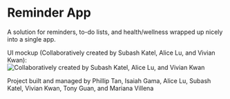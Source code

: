 # Reminder App

A solution for reminders, to-do lists, and health/wellness wrapped up nicely into a single app.

UI mockup (Collaboratively created by Subash Katel, Alice Lu, and Vivian Kwan): ![Collaboratively created by Subash Katel, Alice Lu, and Vivian Kwan](https://gitlab.com/sdsc-rds/rds-interns-su21/team-pebkac/reminder-app/uploads/b5a7bd9e1c02cd907f1a41b81cf8db16/image.png)


Project built and managed by Phillip Tan, Isaiah Gama, Alice Lu, Subash Katel, Vivian Kwan, Tony Guan, and Mariana Villena
